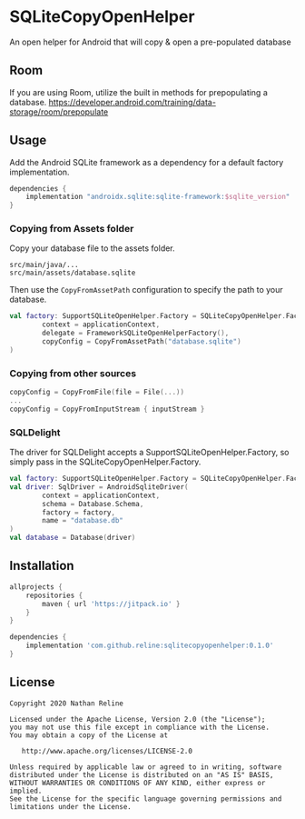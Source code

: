 # SQLiteCopyOpenHelper
An open helper for Android that will copy &amp; open a pre-populated database

## Room

If you are using Room, utilize the built in methods for prepopulating a database.
https://developer.android.com/training/data-storage/room/prepopulate

## Usage

Add the Android SQLite framework as a dependency for a default factory implementation.

```groovy
dependencies {
    implementation "androidx.sqlite:sqlite-framework:$sqlite_version"
}
```

### Copying from Assets folder

Copy your database file to the assets folder.
```
src/main/java/...
src/main/assets/database.sqlite
```

Then use the `CopyFromAssetPath` configuration to specify the path to your database.
```kotlin
val factory: SupportSQLiteOpenHelper.Factory = SQLiteCopyOpenHelper.Factory(
        context = applicationContext,
        delegate = FrameworkSQLiteOpenHelperFactory(),
        copyConfig = CopyFromAssetPath("database.sqlite")
)
```

### Copying from other sources

```kotlin
copyConfig = CopyFromFile(file = File(...))
...
copyConfig = CopyFromInputStream { inputStream }
```

### SQLDelight

The driver for SQLDelight accepts a SupportSQLiteOpenHelper.Factory, so simply pass in the SQLiteCopyOpenHelper.Factory.
```kotlin
val factory: SupportSQLiteOpenHelper.Factory = SQLiteCopyOpenHelper.Factory(...)
val driver: SqlDriver = AndroidSqliteDriver(
        context = applicationContext,
        schema = Database.Schema,
        factory = factory,
        name = "database.db"
)
val database = Database(driver)
```

## Installation

```groovy
allprojects {
    repositories {
        maven { url 'https://jitpack.io' }
    }
}

dependencies {
    implementation 'com.github.reline:sqlitecopyopenhelper:0.1.0'
}
```

License
--------

    Copyright 2020 Nathan Reline

    Licensed under the Apache License, Version 2.0 (the "License");
    you may not use this file except in compliance with the License.
    You may obtain a copy of the License at

       http://www.apache.org/licenses/LICENSE-2.0

    Unless required by applicable law or agreed to in writing, software
    distributed under the License is distributed on an "AS IS" BASIS,
    WITHOUT WARRANTIES OR CONDITIONS OF ANY KIND, either express or implied.
    See the License for the specific language governing permissions and
    limitations under the License.

